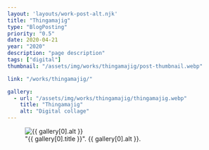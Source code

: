 ```yaml
---
layout: 'layouts/work-post-alt.njk'
title: "Thingamajig"
type: "BlogPosting"
priority: "0.5"
date: 2020-04-21
year: "2020"
description: "page description"
tags: ["digital"]
thumbnail: "/assets/img/works/thingamajig/post-thumbnail.webp"

link: "/works/thingamajig/"

gallery:
  - url: "/assets/img/works/thingamajig/thingamajig.webp"
    title: "Thingamajig"
    alt: "Digital collage"
---
```


<figure class="main-article__figure">
    <img src="{{ gallery[0].url  }}" alt="{{ gallery[0].alt }}" title="{{ gallery[0].title }}">
        <figcaption>
            "{{ gallery[0].title }}". {{ gallery[0].alt }}.
        </figcaption>
</figure>